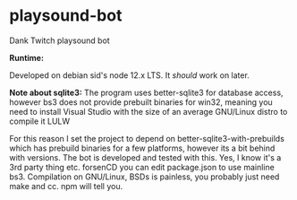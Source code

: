 # playsound-bot
Dank Twitch playsound bot

**Runtime:**

Developed on debian sid's node 12.x LTS. It *should* work on later.

**Note about sqlite3:**
The program uses better-sqlite3 for database access, however bs3 does not 
provide prebuilt binaries for win32, meaning you need to install Visual Studio 
with the size of an average GNU/Linux distro to compile it LULW

For this reason I set the project to depend on better-sqlite3-with-prebuilds 
which has prebuild binaries for a few platforms, however its a bit behind with 
versions. The bot is developed and tested with this. Yes, I know it's a 
3rd party thing etc. forsenCD you can edit package.json to use mainline bs3. 
Compilation on GNU/Linux, BSDs is painless, you probably just need make and cc. 
npm will tell you.

